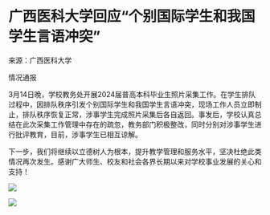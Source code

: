 # 广西医科大学回应“个别国际学生和我国学生言语冲突”

来源：广西医科大学

情况通报

3月14日晚，学校教务处开展2024届普高本科毕业生照片采集工作。在学生排队过程中，因排队秩序引发个别国际学生和我国学生言语冲突，现场工作人员立即制止，排队秩序恢复正常，涉事学生完成照片采集后各自返回。事发后，学校认真总结在此次采集工作管理中存在的疏忽，教务部门积极整改，同时分别对涉事学生进行批评教育，目前，涉事学生已相互谅解。

下一步，我们将继续以立德树人为根本，提升教学管理和服务水平，坚决杜绝此类情况再次发生。感谢广大师生、校友和社会各界长期以来对学校事业发展的关心和支持！

![](https://inews.gtimg.com/om_bt/OnkMXKF6uJF58IXPPWHcPcXovCgzAbMi5_RKV0PtrN0DoAA/1000)

![](https://inews.gtimg.com/om_bt/O5aZXPawLmv81_mspQ55w9Po116Mps_3JgL8tf3dw9tt4AA/1000)

